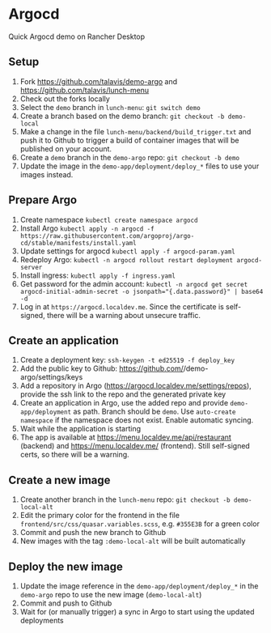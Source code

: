 # Argocd

Quick Argocd demo on Rancher Desktop

## Setup

1. Fork https://github.com/talavis/demo-argo and https://github.com/talavis/lunch-menu
2. Check out the forks locally
3. Select the `demo` branch in `lunch-menu`: `git switch demo`
4. Create a branch based on the demo branch: `git checkout -b demo-local`
5. Make a change in the file `lunch-menu/backend/build_trigger.txt` and push it to Github to trigger a build of container images that will be published on your account.
6. Create a `demo` branch in the `demo-argo` repo: `git checkout -b demo`
7. Update the image in the `demo-app/deployment/deploy_*` files to use your images instead.

## Prepare Argo

1. Create namespace `kubectl create namespace argocd`
2. Install Argo `kubectl apply -n argocd -f https://raw.githubusercontent.com/argoproj/argo-cd/stable/manifests/install.yaml`
3. Update settings for argocd `kubectl apply -f argocd-param.yaml`
4. Redeploy Argo: `kubectl -n argocd rollout restart deployment argocd-server`
5. Install ingress: `kubectl apply -f ingress.yaml`
6. Get password for the admin account: `kubectl -n argocd get secret argocd-initial-admin-secret -o jsonpath="{.data.password}" | base64 -d`
7. Log in at `https://argocd.localdev.me`. Since the certificate is self-signed, there will be a warning about unsecure traffic.


## Create an application

1. Create a deployment key: `ssh-keygen -t ed25519 -f deploy_key`
2. Add the public key to Github: https://github.com/<your username>/demo-argo/settings/keys
3. Add a repository in Argo (https://argocd.localdev.me/settings/repos), provide the ssh link to the repo and the generated private key
4. Create an application in Argo, use the added repo and provide `demo-app/deployment` as path. Branch should be `demo`. Use `auto-create namespace` if the namespace does not exist. Enable automatic syncing.
5. Wait while the application is starting
6. The app is available at https://menu.localdev.me/api/restaurant (backend) and https://menu.localdev.me/ (frontend). Still self-signed certs, so there will be a warning.


## Create a new image

1. Create another branch in the `lunch-menu` repo: `git checkout -b demo-local-alt`
2. Edit the primary color for the frontend in the file `frontend/src/css/quasar.variables.scss`, e.g. `#355E3B` for a green color
3. Commit and push the new branch to Github
4. New images with the tag `:demo-local-alt` will be built automatically


## Deploy the new image

1. Update the image reference in the `demo-app/deployment/deploy_*` in the `demo-argo` repo to use the new image (`demo-local-alt`)
2. Commit and push to Github
3. Wait for (or manually trigger) a sync in Argo to start using the updated deployments
